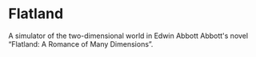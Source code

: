 # Flatland
A simulator of the two-dimensional world in Edwin Abbott Abbott's novel “Flatland: A Romance of Many Dimensions”.
